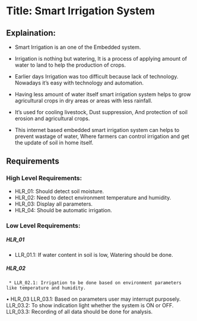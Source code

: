 # Title: Smart Irrigation System

## Explaination:
* Smart Irrigation is an one of the Embedded system.

* Irrigation is nothing but watering, It is a process of applying amount of water to land to help the production of crops.

*	Earlier days Irrigation was too difficult because lack of technology. Nowadays it’s easy with technology and automation.

* Having less amount of water itself smart irrigation system helps to grow agricultural crops in dry areas or areas with less rainfall.

* It’s used for cooling livestock, Dust suppression, And protection of soil erosion and agricultural crops.

* This internet based embedded smart irrigation system can helps to prevent wastage of water, Where farmers can control irrigation and get the update of soil in home itself.


## Requirements

### High Level Requirements:

* HLR_01: Should detect soil moisture.
* HLR_02: Need to detect environment temperature and humidity.
* HLR_03: Display all parameters.
* HLR_04: Should be automatic irrigation.


### Low Level Requirements:

##### HLR_01 
* LLR_01.1: If water content in soil is low, Watering should be done.

##### HLR_02
     * LLR_02.1: Irrigation to be done based on environment parameters like temperature and humidity.

•	HLR_03
LLR_03.1: Based on parameters user may interrupt purposely.
LLR_03.2: To show indication light whether the system is ON or OFF.
LLR_03.3: Recording of all data should be done for analysis.
